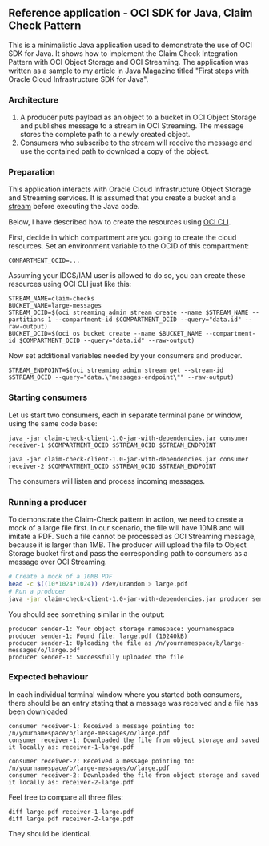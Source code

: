 ## Reference application - OCI SDK for Java, Claim Check Pattern
This is a minimalistic Java application used to demonstrate the use of OCI SDK for Java. It shows how to implement the Claim Check Integration Pattern with OCI Object Storage and OCI Streaming. The application was written as a sample to my article in Java Magazine titled "First steps with Oracle Cloud Infrastructure SDK for Java".

### Architecture


1. A producer puts payload as an object to a bucket in OCI Object Storage and publishes message to a stream in OCI Streaming. The message stores the complete path to a newly created object.
2. Consumers who subscribe to the stream will receive the message and use the contained path to download a copy of the object.

### Preparation
This application interacts with Oracle Cloud Infrastructure Object Storage and Streaming services. It is assumed that you create a bucket and a [stream](https://docs.oracle.com/en-us/iaas/Content/Streaming/Tasks/managingstreams.htm#Managing_Streams) before executing the Java code.

Below, I have described how to create the resources using [OCI CLI](https://docs.oracle.com/en-us/iaas/tools/oci-cli/2.21.2/oci_cli_docs/).

First, decide in which compartment are you going to create the cloud resources. Set an environment variable to the OCID of this compartment:

```
COMPARTMENT_OCID=...
```

Assuming your IDCS/IAM user is allowed to do so, you can create these resources using OCI CLI just like this:
```
STREAM_NAME=claim-checks
BUCKET_NAME=large-messages
STREAM_OCID=$(oci streaming admin stream create --name $STREAM_NAME --partitions 1 --compartment-id $COMPARTMENT_OCID --query="data.id" --raw-output)
BUCKET_OCID=$(oci os bucket create --name $BUCKET_NAME --compartment-id $COMPARTMENT_OCID --query="data.id" --raw-output)
```
Now set additional variables needed by your consumers and producer.
```
STREAM_ENDPOINT=$(oci streaming admin stream get --stream-id $STREAM_OCID --query="data.\"messages-endpoint\"" --raw-output)
```

### Starting consumers
Let us start two consumers, each in separate terminal pane or window, using the same code base:
```
java -jar claim-check-client-1.0-jar-with-dependencies.jar consumer receiver-1 $COMPARTMENT_OCID $STREAM_OCID $STREAM_ENDPOINT
```
```
java -jar claim-check-client-1.0-jar-with-dependencies.jar consumer receiver-2 $COMPARTMENT_OCID $STREAM_OCID $STREAM_ENDPOINT
```
The consumers will listen and process incoming messages.

### Running a producer
To demonstrate the Claim-Check pattern in action, we need to create a mock of a large file first. In our scenario, the file will have 10MB and will imitate a PDF. Such a file cannot be processed as OCI Streaming message, because it is larger than 1MB. The producer will upload the file to Object Storage bucket first and pass the corresponding path to consumers as a message over OCI Streaming.

```bash
# Create a mock of a 10MB PDF
head -c $((10*1024*1024)) /dev/urandom > large.pdf
# Run a producer
java -jar claim-check-client-1.0-jar-with-dependencies.jar producer sender-1 $COMPARTMENT_OCID $STREAM_OCID $STREAM_ENDPOINT $BUCKET large.pdf
```
You should see something similar in the output:
```
producer sender-1: Your object storage namespace: yournamespace
producer sender-1: Found file: large.pdf (10240kB)
producer sender-1: Uploading the file as /n/yournamespace/b/large-messages/o/large.pdf
producer sender-1: Successfully uploaded the file
```

### Expected behaviour
In each individual terminal window where you started both consumers, there should be an entry stating that a message was received and a file has been downloaded
```
consumer receiver-1: Received a message pointing to: /n/yournamespace/b/large-messages/o/large.pdf
consumer receiver-1: Downloaded the file from object storage and saved it locally as: receiver-1-large.pdf
```
```
consumer receiver-2: Received a message pointing to: /n/yournamespace/b/large-messages/o/large.pdf
consumer receiver-2: Downloaded the file from object storage and saved it locally as: receiver-2-large.pdf
```
Feel free to compare all three files:
```
diff large.pdf receiver-1-large.pdf
diff large.pdf receiver-2-large.pdf
```
They should be identical.
